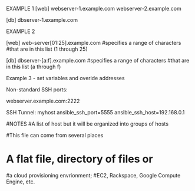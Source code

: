 EXAMPLE 1
[web]
webserver-1.example.com
webserver-2.example.com


[db]
dbserver-1.example.com


EXAMPLE 2

[web]
web-server[01:25].example.com
#specifies a range of characters
#that are in this list (1 through 25)

[db]
dbserver-[a:f].example.com
#specifies a range of characters
#that are in this list (a through f)

Example 3 - set variables and overide addresses

Non-standard SSH ports:

webserver.example.com:2222

SSH Tunnel:
  myhost ansible_ssh_port=5555
    ansible_ssh_host=192.168.0.1






#NOTES
#A list of host but it will be organized into groups of hosts

#This file can come from several places
# A flat file, directory of files or
#a cloud provisioning envrionment;
#EC2, Rackspace, Google Compute Engine, etc.
